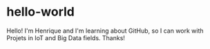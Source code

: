 # hello-world
Hello! I'm Henrique and I'm learning about GitHub, so I can work with
Projets in IoT and Big Data fields.
Thanks!   
